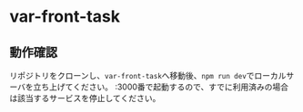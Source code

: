 # var-front-task
## 動作確認
リポジトリをクローンし、`var-front-task`へ移動後、`npm run dev`でローカルサーバを立ち上げてください。 :3000番で起動するので、すでに利用済みの場合は該当するサービスを停止してください。

